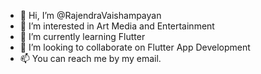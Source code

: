 - 👋 Hi, I’m @RajendraVaishampayan
- 👀 I’m interested in Art Media and Entertainment
- 🌱 I’m currently learning Flutter
- 💞️ I’m looking to collaborate on Flutter App Development
- 📫 You can reach me by my email. 

<!---
RajendraVaishampayan/RajendraVaishampayan is a ✨ special ✨ repository because its `README.md` (this file) appears on your GitHub profile.
You can click the Preview link to take a look at your changes.
--->
